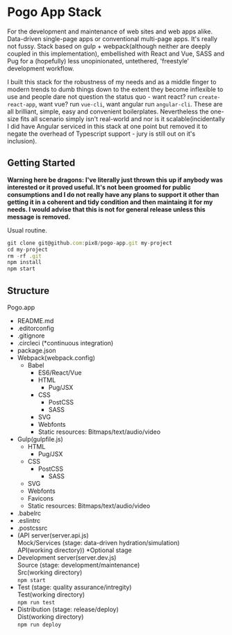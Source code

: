 # Pogo App Stack

For the development and maintenance of web sites and web apps alike. Data-driven single-page apps or conventional multi-page apps. It's really not fussy. Stack based on gulp + webpack(although neither are deeply coupled in this implementation), embellished with React and Vue, SASS and Pug for a (hopefully) less unopinionated, untethered, 'freestyle' development workflow.

I built this stack for the robustness of my needs and as a middle finger to modern trends to dumb things down to the extent they become inflexible to use and people dare not question the status quo - want react? run `create-react-app`, want vue? run `vue-cli`, want angular run `angular-cli`. These are all brilliant, simple, easy and convenient boilerplates. Nevertheless the one-size fits all scenario simply isn't real-world and nor is it scalable(incidentally I did have Angular serviced in this stack at one point but removed it to negate the overhead of Typescript support - jury is still out on it's inclusion).

## Getting Started

**Warning here be dragons: I've literally just thrown this up if anybody was interested or it proved useful. It's not been groomed for public consumptions and I do not really have any plans to support it other than getting it in a coherent and tidy condition and then maintaing it for my needs. I would advise that this is not for general release unless this message is removed.**

Usual routine.

```javascript
git clone git@github.com:pix8/pogo-app.git my-project
cd my-project
rm -rf .git
npm install
npm start
```

## Structure

Pogo.app

* README.md
* .editorconfig
* .gitignore
* .circleci (*continuous integration)
* package.json
* Webpack(webpack.config)
	* Babel
		* ES6/React/Vue
		* HTML
			* Pug/JSX
		* CSS
			* PostCSS
			* SASS
		* SVG
		* Webfonts
		* Static resources: Bitmaps/text/audio/video
* Gulp(gulpfile.js)
	* HTML
		* Pug/JSX
	* CSS
		* PostCSS
			* SASS
	* SVG
	* Webfonts
	* Favicons
	* Static resources: Bitmaps/text/audio/video
* .babelrc
* .eslintrc
* .postcssrc
* (API server(server.api.js)\
Mock/Services (stage: data-driven hydration/simulation)\
API(working directory)) *Optional stage
* Development server(server.dev.js)\
Source (stage: development/maintenance)\
Src(working directory)\
`npm start`
* Test (stage: quality assurance/intregity)\
Test(working directory)\
`npm run test`
* Distribution (stage: release/deploy)\
Dist(working directory)\
`npm run deploy`
